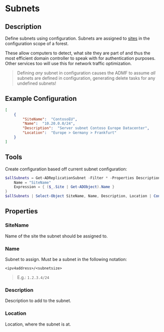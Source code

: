 ﻿# Subnets

## Description

Define subnets using configuration.
Subnets are assigned to [sites](sites.html) in the configuration scope of a forest.

These allow computers to detect, what site they are part of and thus the most efficient domain controller to speak with for authentication purposes.
Other services too will use this for network traffic optimization.

> Defining _any_ subnet in configuration causes the ADMF to assume _all_ subnets are defined in configuration, generating delete tasks for any undefined subnets!

## Example Configuration

```json
[
    {
        "SiteName":  "ContosoEU",
        "Name":  "10.20.0.0/24",
        "Description":  "Server subnet Contoso Europe Datacenter",
        "Location":  "Europe > Germany > Frankfurt"
    }
]
```

## Tools

Create configuration based off current subnet configuration:

```powershell
$allSubnets = Get-ADReplicationSubnet -Filter * -Properties Description | Select-Object *,  @{
    Name = "SiteName"
    Expression = { ($_.Site | Get-ADObject).Name }
}
$allSubnets | Select-Object SiteName, Name, Description, Location | ConvertTo-Json
```

## Properties

### SiteName

Name of the site the subnet should be assigned to.

### Name

Subnet to assign.
Must be a subnet in the following notation:

`<ipv4address>/<subnetsize>`

> E.g.: `1.2.3.4/24`

### Description

Description to add to the subnet.

### Location

Location, where the subnet is at.
